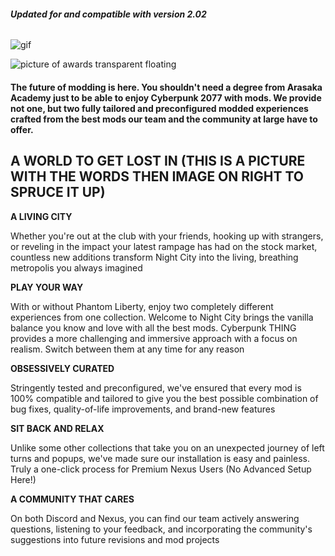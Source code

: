 ###### **Updated for and compatible with version 2.02**

![gif](https://i.imgur.com/oAvTzlv.png)

![picture of awards transparent floating](https://i.imgur.com/mxW1thQ.png)

#### The future of modding is here. You shouldn't need a degree from Arasaka Academy just to be able to enjoy Cyberpunk 2077 with mods. We provide not one, but two fully tailored and preconfigured modded experiences crafted from the best mods our team and the community at large have to offer.

## A WORLD TO GET LOST IN (THIS IS A PICTURE WITH THE WORDS THEN IMAGE ON RIGHT TO SPRUCE IT UP)

**A LIVING CITY**



Whether you're out at the club with your friends, hooking up with strangers, or reveling in the impact your latest rampage has had on the stock market, countless new additions transform Night City into the living, breathing metropolis you always imagined

**PLAY YOUR WAY**



With or without Phantom Liberty, enjoy two completely different experiences from one collection. Welcome to Night City brings the vanilla balance you know and love with all the best mods. Cyberpunk THING provides a more challenging and immersive approach with a focus on realism. Switch between them at any time for any reason

**OBSESSIVELY CURATED**


Stringently tested and preconfigured, we've ensured that every mod is 100% compatible and tailored to give you the best possible combination of bug fixes, quality-of-life improvements, and brand-new features

**SIT BACK AND RELAX**


Unlike some other collections that take you on an unexpected journey of left turns and popups, we've made sure our installation is easy and painless. Truly a one-click process for Premium Nexus Users (No Advanced Setup Here!)

**A COMMUNITY THAT CARES**


On both Discord and Nexus, you can find our team actively answering questions, listening to your feedback, and incorporating the community's suggestions into future revisions and mod projects
